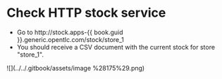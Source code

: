 # Check HTTP stock service

* Go to http://stock.apps-{{ book.guid }}.generic.opentlc.com/stock/store_1
* You should receive a CSV document with the current stock for store "store_1".

![](../../.gitbook/assets/image %28175%29.png)

